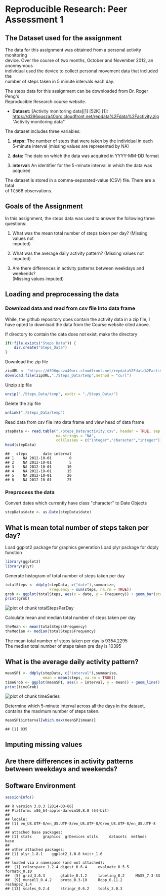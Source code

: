 # Reproducible Research: Peer Assessment 1

## The Dataset used for the assignment

The data for this assignment was obtained from a personal activity monitoring  
device. Over the course of two months, October and November 2012, an anonmymous  
individual used the device to collect personal movement data that included the  
number of steps taken in 5 minute intervals each day. 

The steps data for this assignment can be downloaded from Dr. Roger Peng's   
Reproducible Research course website.

+ **Dataset:** [Activity monitoring data][1] [52K]
[1]: https://d396qusza40orc.cloudfront.net/repdata%2Fdata%2Factivity.zip  
"Activity monitoring data"

The dataset includes three variables:

1. **steps:**  The number of steps that were taken by the individual in each  
5-minute interval (missing values are represented by NA)

2. **data:**  The date on which the data was acquired in YYYY-MM-DD format
    
3. **interval:**  An identifier for the 5-minute interval in which the data was  
acquired

The dataset is stored in a comma-separated-value (CSV) file. There are a total  
of 17,568 observations.

## Goals of the Assignment

In this assignment, the steps data was used to answer the following three  
questions:

1. What was the mean total number of steps taken per day? (Missing values not  
imputed)

2. What was the average daily activity pattern? (Missing values not imputed)

3. Are there differences in activity patterns between weekdays and weekends?  
(Missing values imputed)

## Loading and preprocessing the data

### Download data and read from csv file into data frame

While, the github repository does contain the activity data in a zip file, I  
have opted to download the data from  the Course website cited above.

If directory to contain the data does not exist, make the directory


```r
if(!file.exists("Steps_Data")) {
    dir.create("Steps_Data")
}
```

Download the zip file


```r
zipURL <- "https://d396qusza40orc.cloudfront.net/repdata%2Fdata%2Factivity.zip"
download.file(zipURL,"./Steps_Data/temp",method = "curl")
```

Unzip zip file


```r
unzip("./Steps_Data/temp", exdir = "./Steps_Data/")
```

Delete the zip file


```r
unlink("./Steps_Data/temp")
```

Read data from csv file into data frame and view head of data frame


```r
stepData <- read.table("./Steps_Data/activity.csv", header = TRUE, sep = ",",
                       na.strings = "NA", 
                       colClasses = c("integer","character","integer"))
head(stepData)
```

```
##   steps       date interval
## 1    NA 2012-10-01        0
## 2    NA 2012-10-01        5
## 3    NA 2012-10-01       10
## 4    NA 2012-10-01       15
## 5    NA 2012-10-01       20
## 6    NA 2012-10-01       25
```

### Preprocess the data

Convert dates which currently have class "character" to Date Objects


```r
stepData$date <- as.Date(stepData$date)
```

## What is mean total number of steps taken per day?

Load ggplot2 package for graphics generation
Load plyr package for ddply function


```r
library(ggplot2)
library(plyr)
```

Generate histogram of total number of steps taken per day


```r
totalSteps <- ddply(stepData, c("date"),summarize,  
                    Frequency = sum(steps, na.rm = TRUE))
grob <- ggplot(totalSteps, aes(x = date, y = Frequency)) + geom_bar(stat = "identity")
print(grob)
```

![plot of chunk totalStepsPerDay](figure/totalStepsPerDay.png) 

Calculate mean and median total number of steps taken per day


```r
theMean <- mean(totalSteps$Frequency)
theMedian <- median(totalSteps$Frequency)
```

The mean total number of steps taken per day is 9354.2295   
The median total number of steps taken pre day is 10395

## What is the average daily activity pattern?

```r
meanSPI <- ddply(stepData, c("interval"),summarise,  
                 mean = mean(steps, na.rm = TRUE))
timeGrob <- ggplot(meanSPI, aes(x = interval, y = mean)) + geom_line() + geom_point()
print(timeGrob)
```

![plot of chunk timeSeries](figure/timeSeries.png) 

Determine which 5-minute interval across all the days in the dataset, contains
the maximum number of steps taken.


```r
meanSPI$interval[which.max(meanSPI$mean)]
```

```
## [1] 835
```
## Imputing missing values



## Are there differences in activity patterns between weekdays and weekends?

## Software Environment 


```r
sessionInfo()
```

```
## R version 3.0.3 (2014-03-06)
## Platform: x86_64-apple-darwin10.8.0 (64-bit)
## 
## locale:
## [1] en_US.UTF-8/en_US.UTF-8/en_US.UTF-8/C/en_US.UTF-8/en_US.UTF-8
## 
## attached base packages:
## [1] stats     graphics  grDevices utils     datasets  methods   base     
## 
## other attached packages:
## [1] plyr_1.8.1    ggplot2_1.0.0 knitr_1.6    
## 
## loaded via a namespace (and not attached):
##  [1] colorspace_1.2-4 digest_0.6.4     evaluate_0.5.5   formatR_0.10    
##  [5] grid_3.0.3       gtable_0.1.2     labeling_0.2     MASS_7.3-33     
##  [9] munsell_0.4.2    proto_0.3-10     Rcpp_0.11.2      reshape2_1.4    
## [13] scales_0.2.4     stringr_0.6.2    tools_3.0.3
```
